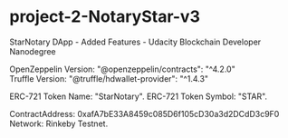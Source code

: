 # project-2-NotaryStar-v3
StarNotary DApp - Added Features - Udacity Blockchain Developer Nanodegree


OpenZeppelin Version:     "@openzeppelin/contracts": "^4.2.0"   
Truffle Version:          "@truffle/hdwallet-provider": "^1.4.3"   


ERC-721 Token Name:       "StarNotary". 
ERC-721 Token Symbol:     "STAR". 

ContractAddress:          0xafA7bE33A8459c085D6f105cD30a3d2DCdD3c9F0  
Network:                  Rinkeby Testnet. 

